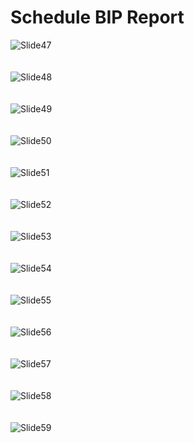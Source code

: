 # Schedule BIP Report

![Slide47](https://github.com/user-attachments/assets/fdc36119-85a9-4e39-a102-2585610be019)
<br><br><br>
![Slide48](https://github.com/user-attachments/assets/8cca7e1a-70de-4003-8063-cb26ef336d79)
<br><br><br>
![Slide49](https://github.com/user-attachments/assets/cc9497f0-35f1-4eea-948c-fddc13f6033d)
<br><br><br>
![Slide50](https://github.com/user-attachments/assets/2ed6fa31-9459-4697-9ad4-a89865089dab)
<br><br><br>
![Slide51](https://github.com/user-attachments/assets/38d331fc-2834-4069-a0c5-65696b709327)
<br><br><br>
![Slide52](https://github.com/user-attachments/assets/c225915c-2118-43b1-ac27-96be686d195c)
<br><br><br>
![Slide53](https://github.com/user-attachments/assets/71288e94-8198-4af4-abd5-05deb393d406)
<br><br><br>
![Slide54](https://github.com/user-attachments/assets/adf4108e-d3c3-4873-b315-a1ee2ce71e69)
<br><br><br>
![Slide55](https://github.com/user-attachments/assets/1f1438f3-cf4d-4b65-aad9-5846138c8dd1)
<br><br><br>
![Slide56](https://github.com/user-attachments/assets/8053738d-2d80-4127-8df0-cbcad220c096)
<br><br><br>
![Slide57](https://github.com/user-attachments/assets/91e0e5cb-0a26-42d9-8a24-447451215366)
<br><br><br>
![Slide58](https://github.com/user-attachments/assets/11db5c3a-a813-44cc-ac2f-b7d6d9d22c80)
<br><br><br>
![Slide59](https://github.com/user-attachments/assets/2d8fc40a-8b3a-444f-bcff-901e488fbf54)
<br><br><br>
